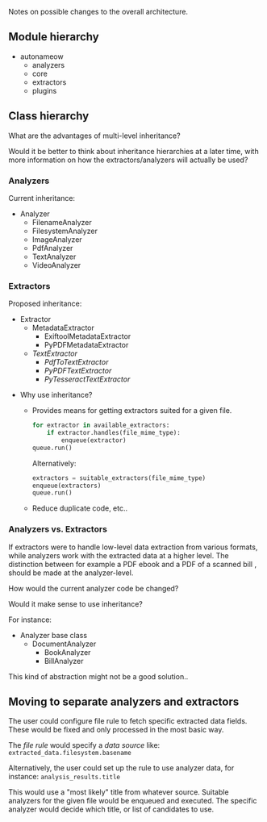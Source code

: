 Notes on possible changes to the overall architecture.


## Module hierarchy

- autonameow
    - analyzers
    - core
    - extractors
    - plugins


## Class hierarchy
What are the advantages of multi-level inheritance?

Would it be better to think about inheritance hierarchies at a later time,
with more information on how the extractors/analyzers will actually be used?

### Analyzers
Current inheritance:

- Analyzer
    - FilenameAnalyzer
    - FilesystemAnalyzer
    - ImageAnalyzer
    - PdfAnalyzer
    - TextAnalyzer
    - VideoAnalyzer

### Extractors
Proposed inheritance:

- Extractor
    - MetadataExtractor
        - ExiftoolMetadataExtractor
        - PyPDFMetadataExtractor
    - *TextExtractor*
        - *PdfToTextExtractor*
        - *PyPDFTextExtractor*
        - *PyTesseractTextExtractor*


* Why use inheritance?

    * Provides means for getting extractors suited for a given file. 

        ```python
        for extractor in available_extractors:
            if extractor.handles(file_mime_type):
                enqueue(extractor)
        queue.run()
        ```

        Alternatively:
        ```python
        extractors = suitable_extractors(file_mime_type)
        enqueue(extractors)
        queue.run()
        ```

    * Reduce duplicate code, etc..


### Analyzers vs. Extractors
If extractors were to handle low-level data extraction from various formats,
while analyzers work with the extracted data at a higher level. The distinction
between for example a PDF ebook and a PDF of a scanned bill , should be made at
the analyzer-level.

How would the current analyzer code be changed?

Would it make sense to use inheritance?

For instance:

- Analyzer base class
    - DocumentAnalyzer
        - BookAnalyzer
        - BillAnalyzer

This kind of abstraction might not be a good solution..


## Moving to separate analyzers and extractors
The user could configure file rule to fetch specific extracted data fields.
These would be fixed and only processed in the most basic way.

The *file rule* would specify a *data source* like:
`extracted_data.filesystem.basename`

Alternatively, the user could set up the rule to use analyzer data, for instance:
`analysis_results.title`

This would use a "most likely" title from whatever source.
Suitable analyzers for the given file would be enqueued and executed.
The specific analyzer would decide which title, or list of candidates to use.


